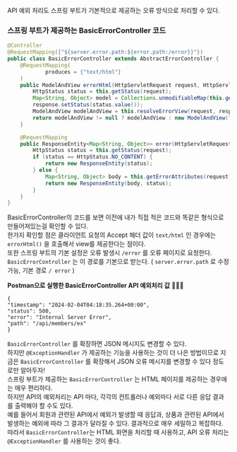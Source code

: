 API 예외 처리도 스프링 부트가 기본적으로 제공하는 오류 방식으로 처리할 수 있다.

### 스프링 부트가 제공하는 BasicErrorController 코드
```java
@Controller
@RequestMapping({"${server.error.path:${error.path:/error}}"})
public class BasicErrorController extends AbstractErrorController {
    @RequestMapping(
            produces = {"text/html"}
    )
    public ModelAndView errorHtml(HttpServletRequest request, HttpServletResponse response) {
        HttpStatus status = this.getStatus(request);
        Map<String, Object> model = Collections.unmodifiableMap(this.getErrorAttributes(request, this.getErrorAttributeOptions(request, MediaType.TEXT_HTML)));
        response.setStatus(status.value());
        ModelAndView modelAndView = this.resolveErrorView(request, response, status, model);
        return modelAndView != null ? modelAndView : new ModelAndView("error", model);
    }

    @RequestMapping
    public ResponseEntity<Map<String, Object>> error(HttpServletRequest request) {
        HttpStatus status = this.getStatus(request);
        if (status == HttpStatus.NO_CONTENT) {
            return new ResponseEntity(status);
        } else {
            Map<String, Object> body = this.getErrorAttributes(request, this.getErrorAttributeOptions(request, MediaType.ALL));
            return new ResponseEntity(body, status);
        }
    }
}
```
BasicErrorController의 코드를 보면 이전에 내가 직접 적은 코드와 똑같은 형식으로 만들어져있는걸 확인할 수 있다.<br>
한가지 확인할 점은 클라이언트 요청의 Accept 해더 값이 `text/html` 인 경우에는 `errorHtml()` 을 호출해서 view를 제공한다는 점이다.<br>
또한 스프링 부트의 기본 설정은 오류 발생시 `/error` 를 오류 페이지로 요청한다.<br>
`BasicErrorController` 는 이 경로를 기본으로 받는다. ( `server.error.path` 로 수정 가능, 기본 경로 `/ error` )<br>

**Postman으로 실행한 BasicErrorController API 예외처리 값** 👨🏻‍💻<br>
```
{
"timestamp": "2024-02-04T04:18:35.264+00:00",
"status": 500,
"error": "Internal Server Error",
"path": "/api/members/ex"
}
```

`BasicErrorController` 를 확장하면 JSON 메시지도 변경할 수 있다.<br>
하지만 `@ExceptionHandler` 가 제공하는 기능을 사용하는 것이 더 나은 방법이므로 지금은 `BasicErrorController` 를 확장해서 JSON 오류 메시지를 변경할 수 있다 정도로만 알아두자!<br>
스프링 부트가 제공하는 `BasicErrorController` 는 HTML 페이지를 제공하는 경우에는 매우 편리하다.<br>
하지만 API의 예외처리는 API 마다, 각각의 컨트롤러나 예외마다 서로 다른 응답 결과를 출력해야 할 수도 있다. <br>
예를 들어서 회원과 관련된 API에서 예외가 발생할 때 응답과, 상품과 관련된 API에서 발생하는 예외에 따라 그 결과가 달라질 수 있다. 결과적으로 매우 세밀하고 복잡하다. <br>
따라서 `BasicErrorController`는 HTML 화면을 처리할 때 사용하고, API 오류 처리는 `@ExceptionHandler` 를 사용하는 것이 좋다.<br>







